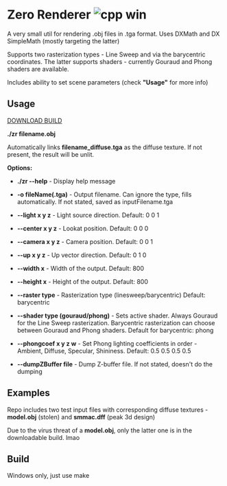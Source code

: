 
  

# Zero Renderer ![cpp win](https://github.com/smmac72/zeroRender/actions/workflows/cpp.yml/badge.svg)

  

A very small util for rendering .obj files in .tga format. Uses DXMath and DX SimpleMath (mostly targeting the latter)

  

Supports two rasterization types - Line Sweep and via the barycentric coordinates. The latter supports shaders - currently Gouraud and Phong shaders are available.

Includes ability to set scene parameters (check **"Usage"** for more info)

  

## Usage
[DOWNLOAD BUILD](https://github.com/smmac72/basicRender/releases/tag/1.0)

**./zr filename.obj**

  

Automatically links **filename_diffuse.tga** as the diffuse texture. If not present, the result will be unlit.

**Options:**

-  **./zr -\-help** - Display help message

-  **-o fileName(.tga)** - Output filename. Can ignore the type, fills automatically. If not stated, saved as inputFilename.tga

-  **-\-light x y z** - Light source direction. Default: 0 0 1

-  **-\-center x y z** - Lookat position. Default: 0 0 0

-  **-\-camera x y z** - Camera position. Default: 0 0 1

-  **-\-up x y z** - Up vector direction. Default: 0 1 0

-  **-\-width x** - Width of the output. Default: 800

-  **-\-height x** - Height of the output. Default: 800

-  **-\-raster type** - Rasterization type (linesweep/barycentric) Default: barycentric

-  **-\-shader type (gouraud/phong)** - Sets active shader. Always Gouraud for the Line Sweep rasterization. Barycentric rasterization can choose between Gouraud and Phong shaders. Default for barycentric: phong

-  **-\-phongcoef x y z w** - Set Phong lighting coefficients in order - Ambient, Diffuse, Specular, Shininess. Default: 0.5 0.5 0.5 0.5

-  **--dumpZBuffer file** - Dump Z-buffer file. If not stated, doesn't do the dumping

## Examples

Repo includes two test input files with corresponding diffuse textures - **model.obj** (stolen) and **smmac.dff** (peak 3d design)

Due to the virus threat of a **model.obj**, only the latter one is in the downloadable build. lmao
## Build
Windows only, just use make
